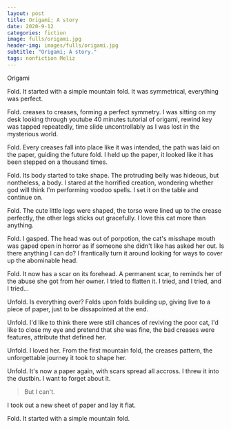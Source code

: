 ```yaml
---
layout: post
title: Origami; A story
date: 2020-9-12
categories: fiction
image: fulls/origami.jpg
header-img: images/fulls/origami.jpg
subtitle: "Origami; A story."
tags: nonfiction Meliz
---
```

Origami

Fold. It started with a simple mountain fold. It was symmetrical, everything was perfect.

Fold. creases to creases, forming a perfect symmetry. I was sitting on my desk looking through youtube 40 minutes tutorial of origami, rewind key was tapped repeatedly, time slide uncontrollably as I was lost in the mysterious world.

Fold. Every creases fall into place like it was intended, the path was laid on the paper, guiding the future fold. I held up the paper, it looked like it has been stepped on a thousand times.

Fold. Its body started to take shape. The protruding belly was hideous, but nontheless, a body. I stared at the horrified creation, wondering whether god will think I'm performing voodoo spells. I set it on the table and continue on.

Fold. The cute little legs were shaped, the torso were lined up to the crease perfectly, the other legs sticks out gracefully. I love this cat more than anything.

Fold. I gasped. The head was out of porpotion, the cat's misshape mouth was gaped open in horror as if someone she didn't like has asked her out. Is there anything I can do? I frantically turn it around looking for ways to cover up the abominable head.

Fold. It now has a scar on its forehead. A permanent scar, to reminds her of the abuse she got from her owner. I tried to flatten it. I tried, and I tried, and I tried...

Unfold. Is everything over? Folds upon folds building up, giving live to a piece of paper, just to be dissapointed at the end.

Unfold. I'd like to think there were still chances of reviving the poor cat, I'd like to close my eye and pretend that she was fine, the bad creases were features, attribute that defined her.

Unfold. I loved her. From the first mountain fold, the creases pattern, the unforgettable journey it took to shape her.

Unfold. It's now a paper again, with scars spread all accross. I threw it into the dustbin. I want to forget about it. 

> But I can't.

I took out a new sheet of paper and lay it flat. 

Fold. It started with a simple mountain fold.

